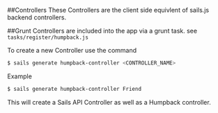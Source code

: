 ##Controllers
These Controllers are the client side equivlent of sails.js backend controllers.

##Grunt
Controllers are included into the app via a grunt task. see `tasks/register/humpback.js`

To create a new Controller use the command 
```sh
$ sails generate humpback-controller <CONTROLLER_NAME>
````

Example
```sh
$ sails generate humpback-controller Friend
```

This will create a Sails API Controller as well as a Humpback controller.